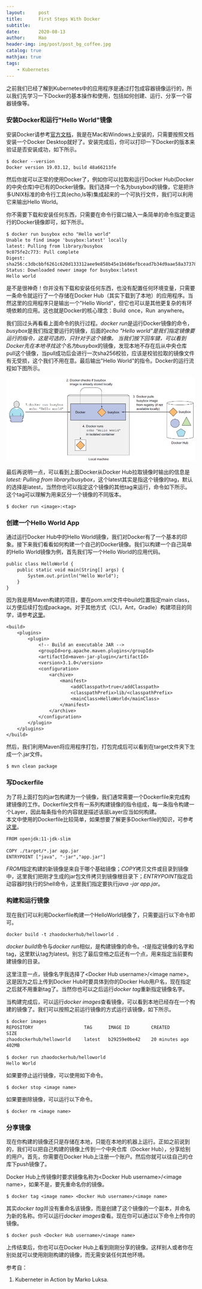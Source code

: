 ```yaml
---
layout:     post
title:      First Steps With Docker
subtitle:   
date:       2020-08-13
author:     Hao
header-img: img/post/post_bg_coffee.jpg
catalog: true
mathjax: true
tags:
    - Kubernetes
---
```


之前我们已经了解到Kubernetes中的应用程序是通过打包成容器镜像运行的，所以我们先学习一下Docker的基本操作和使用，包括如何创建、运行、分享一个容器镜像等。

### 安装Docker和运行"Hello World"镜像

安装Docker请参考[官方文档](https://docs.docker.com/get-docker/)，我是在Mac和Windows上安装的，只需要按照文档安装一个Docker Desktop就好了。安装完成后，你可以打印一下Docker的版本来验证是否安装成功，如下所示。

```
$ docker --version
Docker version 19.03.12, build 48a66213fe
```
然后你就可以正常的使用Docker了，例如你可以拉取和运行Docker Hub(Docker的中央仓库)中已有的Docker镜像。我们选择一个名为busybox的镜像，它是把许多UNIX标准的命令行工具(echo,ls等)集成起来的一个可执行文件，我们可以利用它来输出Hello World。

你不需要下载和安装任何东西，只需要在命令行窗口输入一条简单的命令指定要运行的Docker镜像即可，如下所示。

```
$ docker run busybox echo "Hello world"
Unable to find image 'busybox:latest' locally
latest: Pulling from library/busybox
9c075fe2c773: Pull complete
Digest: sha256:c3dbcbbf6261c620d133312aee9e858b45e1b686efbcead7b34d9aae58a37378
Status: Downloaded newer image for busybox:latest
Hello world
```

是不是很神奇！你并没有下载和安装任何东西，也没有配置任何环境变量，只需要一条命令就运行了一个存储在Docker Hub（其实下载到了本地）的应用程序。当然这里的应用程序只是输出一个"Hello World"，但它也可以是其他更复杂的有环境依赖的应用。这也就是Docker的核心理念：Build once，Run anywhere。

我们回过头再看看上面命令的执行过程。*docker run*是运行Docker镜像的命令，*busybox*是我们指定要运行的镜像，后面的*echo "Hello world"*是我们指定镜像要运行的指令，这是可选的，只针对于这个镜像。
当我们按下回车键，可以看到Docker先在本地寻找这个名为*busybox*的镜像，发现本地不存在后从中央仓库pull这个镜像，当pull成功后会进行一次sha256校验，应该是校验拉取的镜像文件有无受损，这个我们不用在意。最后输出"Hello World"的指令。Docker的运行流程如下图所示。

![img](/img/post/post_dockerRun.png)

最后再说明一点，可以看到上面Docker从Docker Hub拉取镜像时输出的信息是*latest: Pulling from library/busybox*，这个latest其实是指这个镜像的tag，默认的选择是latest，当然你也可以指定这个镜像的其他tag来运行，命令如下所示。这个tag可以理解为用来区分一个镜像的不同版本。

```
$ docker run <image>:<tag>
```

### 创建一个Hello World App

通过运行Docker Hub中的Hello World镜像，我们对Docker有了一个基本的印象。接下来我们看看如何构建一个自己的Docker镜像。我们以构建一个自己简单的Hello World镜像为例，首先我们写一个Hello World的应用代码。

```
public class HelloWorld {
    public static void main(String[] args) {
        System.out.println("Hello World");
    }
}
```

因为我是用Maven构建的项目，要在pom.xml文件中build位置指定main class，以方便后续打包成package。对于其他方式（CLI，Ant，Gradle）构建项目的同学，请参考[这里](https://stackoverflow.com/questions/9689793/cant-execute-jar-file-no-main-manifest-attribute)。

```
<build>
    <plugins>
        <plugin>
            <!-- Build an executable JAR -->
            <groupId>org.apache.maven.plugins</groupId>
            <artifactId>maven-jar-plugin</artifactId>
            <version>3.1.0</version>
            <configuration>
                <archive>
                    <manifest>
                        <addClasspath>true</addClasspath>
                        <classpathPrefix>lib/<classpathPrefix>
                        <mainClass>HelloWorld</mainClass>
                    </manifest>
                </archive>
            </configuration>
        </plugin>
    </plugins>
</build>
```

然后，我们利用Maven将应用程序打包，打包完成后可以看到在target文件夹下生成一个.jar文件。

```
$ mvn clean package
```

### 写Dockerfile

为了将上面打包的jar包构建为一个镜像，我们通常需要一个Dockerfile来完成构建镜像的工作。Dockerfile文件有一系列构建镜像的指令组成，每一条指令构建一个Layer，因此每条指令的内容就是描述该层Layer应当如何构建。\
本文中使用的Dockerfile比较简单，如果想要了解更多Dockerfile的知识，可参考[这里](https://docs.docker.com/develop/develop-images/dockerfile_best-practices/)。

```
FROM openjdk:11-jdk-slim

COPY ./target/*.jar app.jar
ENTRYPOINT ["java", "-jar","app.jar"]
```

*FROM*指定构建的新镜像是来自于哪个基础镜像；*COPY*拷贝文件或目录到镜像中，这里我们把刚才生成的jar包文件拷贝到镜像根目录下；*ENTRYPOINT*指定启动容器时执行的Shell命令，这里我们指定要执行*java -jar app.jar*。

### 构建和运行镜像

现在我们可以利用Dockerfile构建一个HelloWorld镜像了，只需要运行以下命令即可。

```
docker build -t zhaodockerhub/helloworld .
```

*docker build*命令与*docker run*相似，是构建镜像的命令。*-t*是指定镜像的名字和tag，这里默认tag为latest。别忘了最后空格之后还有一个点，用来指定当前要构建镜像的目录。

这里注意一点，镜像名字我选择了\<Docker Hub username>/\<image name>。这是因为之后上传到Docker Hub时要具体到你的Docker Hub用户名，现在指定之后就不用重新tag了。当然你也可以之后运行*docker tag*重新指定镜像名字。

当构建完成后，可以运行*docker images*查看镜像，可以看到本地已经存在一个构建的镜像了。我们可以按照之前运行镜像的方式运行该镜像，如下所示。

```
$ docker images
REPOSITORY                   TAG      IMAGE ID        CREATED             SIZE
zhaodockerhub/helloworld     latest   b29259e0be42    20 minutes ago      402MB

$ docker run zhaodockerhub/helloworld
Hello World
```

如果要停止运行镜像，可以使用如下命令。

```
$ docker stop <image name>
```

如果要删除镜像，可以运行以下命令。

```
$ docker rm <image name>
```

### 分享镜像

现在你构建的镜像还只是存储在本地，只能在本地的机器上运行。正如之前说到的，我们可以把自己构建的镜像上传到一个中央仓库（Docker Hub），分享给别的用户。首先，你需要在Docker Hub上注册一个账户。然后你就可以往自己的仓库下push镜像了。

Docker Hub上传镜像时要求镜像名称为\<Docker Hub username>/\<image name>，如果不是，要先重命名你的镜像。

```
$ docker tag <image name> <Docker Hub username>/<image name>
```

其实*docker tag*并没有重命名该镜像，而是创建了这个镜像的一个副本，并命名为新的名称。你可以运行*docker images*查看。现在你可以通过以下命令上传你的镜像。

```
$ docker push <Docker Hub username>/<image name>
```

上传结束后，你也可以在Docker Hub上看到刚刚分享的镜像。这样别人或者你在别处就可以使用刚刚构建的镜像，而无需安装任何其他环境。

参考自：
1. Kuberneter in Action by Marko Luksa.

